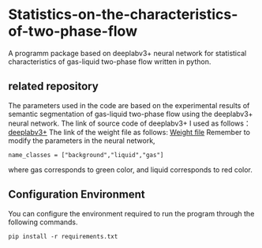 # Statistics-on-the-characteristics-of-two-phase-flow
A programm package based on deeplabv3+ neural network for statistical characteristics of gas-liquid two-phase flow written in python.
## related repository
The parameters used in the code are based on the experimental results of semantic segmentation of gas-liquid two-phase flow using the deeplabv3+ neural network. 
The link of source code of deeplabv3+ I used as follows：
[deeplabv3+](https://github.com/bubbliiiing/deeplabv3-plus-pytorch)
The link of the weight file as follows:
[Weight file](https://drive.google.com/file/d/1YD-unu-BO5ZAAszYWBkj8oB8G-iTN72o/view?usp=share_link)
Remember to modify the parameters in the neural network,
```
name_classes = ["background","liquid","gas"]
```
where gas corresponds to green color, and liquid corresponds to red color.
## Configuration Environment
You can configure the environment required to run the program through the following commands.
```
pip install -r requirements.txt
```
